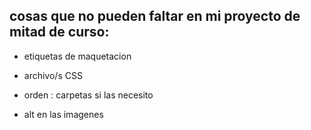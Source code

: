 ## cosas que no pueden faltar en mi proyecto de mitad de curso:

* etiquetas de maquetacion

* archivo/s CSS

* orden : carpetas si las necesito

* alt en las imagenes 